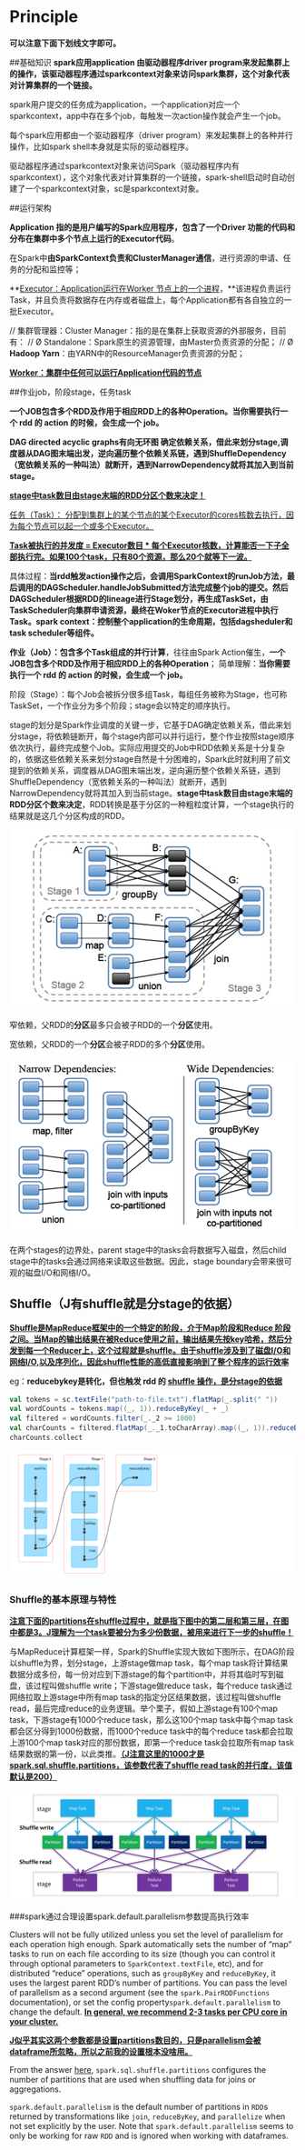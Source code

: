 # Principle

**可以注意下面下划线文字即可。**

##基础知识
**spark应用application 由驱动器程序driver program来发起集群上的操作，该驱动器程序通过sparkcontext对象来访问spark集群，这个对象代表对计算集群的一个链接。**

spark用户提交的任务成为application，一个application对应一个sparkcontext，app中存在多个job，每触发一次action操作就会产生一个job。

每个spark应用都由一个驱动器程序（driver program）来发起集群上的各种并行操作，比如spark shell本身就是实际的驱动器程序。

驱动器程序通过sparkcontext对象来访问Spark（驱动器程序内有sparkcontext），这个对象代表对计算集群的一个链接，spark-shell启动时自动创建了一个sparkcontext对象，sc是sparkcontext对象。

##运行架构

**Application 指的是用户编写的Spark应用程序，包含了一个Driver 功能的代码和分布在集群中多个节点上运行的Executor代码**。

在Spark中**由SparkContext负责和ClusterManager通信**，进行资源的申请、任务的分配和监控等；

**<u>Executor：Application运行在Worker 节点上的一个进程</u>，**该进程负责运行Task，并且负责将数据存在内存或者磁盘上，每个Application都有各自独立的一批Executor。

// 集群管理器：Cluster Manager：指的是在集群上获取资源的外部服务，目前有：
// Ø  Standalone：Spark原生的资源管理，由Master负责资源的分配；
// Ø  **Hadoop Yarn**：由YARN中的ResourceManager负责资源的分配；

**<u>Worker：集群中任何可以运行Application代码的节点</u>**

##作业job，阶段stage，任务task

**一个JOB包含多个RDD及作用于相应RDD上的各种Operation。当你需要执行一个 rdd 的 action 的时候，会生成一个 job。**

**DAG directed acyclic graphs有向无环图 确定依赖关系，借此来划分stage,调度器从DAG图末端出发，逆向遍历整个依赖关系链，遇到ShuffleDependency（宽依赖关系的一种叫法）就断开，遇到NarrowDependency就将其加入到当前stage。**

**<u>stage中task数目由stage末端的RDD分区个数来决定！</u>**

<u>任务（Task）： 分配到集群上的某个节点的某个Executor的cores核数去执行，因为每个节点可以起一个或多个Executor。</u>

**<u>Task被执行的并发度 = Executor数目 * 每个Executor核数，计算能否一下子全部执行完。如果100个task，只有80个资源，那么20个就等下一波。</u>**

具体过程：**当rdd触发action操作之后，会调用SparkContext的runJob方法，最后调用的DAGScheduler.handleJobSubmitted方法完成整个job的提交。然后DAGScheduler根据RDD的lineage进行Stage划分，再生成TaskSet，由TaskScheduler向集群申请资源，最终在Woker节点的Executor进程中执行Task。spark context：控制整个application的生命周期，包括dagsheduler和task scheduler等组件。**

**作业（Job）：包含多个Task组成的并行计算**，往往由Spark Action催生，**一个JOB包含多个RDD及作用于相应RDD上的各种Operation**；
简单理解：**当你需要执行一个 rdd 的 action 的时候，会生成一个 job。**

阶段（Stage）：每个Job会被拆分很多组Task，每组任务被称为Stage，也可称TaskSet，一个作业分为多个阶段；stage会以特定的顺序执行。

stage的划分是Spark作业调度的关键一步，它基于DAG确定依赖关系，借此来划分stage，将依赖链断开，每个stage内部可以并行运行，整个作业按照stage顺序依次执行，最终完成整个Job。实际应用提交的Job中RDD依赖关系是十分复杂的，依据这些依赖关系来划分stage自然是十分困难的，Spark此时就利用了前文提到的依赖关系，调度器从DAG图末端出发，逆向遍历整个依赖关系链，遇到ShuffleDependency（宽依赖关系的一种叫法）就断开，遇到NarrowDependency就将其加入到当前stage。**stage中task数目由stage末端的RDD分区个数来决定**，RDD转换是基于分区的一种粗粒度计算，一个stage执行的结果就是这几个分区构成的RDD。

![](picture/stageDivide.jpg)

窄依赖，父RDD的**分区**最多只会被子RDD的一个**分区**使用。

宽依赖，父RDD的一个**分区**会被子RDD的多个**分区**使用。

![](picture/rddDependency.jpg)

在两个stages的边界处，parent stage中的tasks会将数据写入磁盘，然后child stage中的tasks会通过网络来读取这些数据。因此，stage boundary会带来很可观的磁盘I/O和网络I/O。

## Shuffle（J有shuffle就是分stage的依据）

<u>**Shuffle是MapReduce框架中的一个特定的阶段，介于Map阶段和Reduce 阶段之间。当Map的输出结果在被Reduce使用之前，输出结果先按key哈希，然后分发到每一个Reducer上，这个过程就是shuffle。**由于shuffle涉及到了磁盘I/O和网络I/O,以及序列化，因此**shuffle性能的高低直接影响到了整个程序的运行效率**</u>

eg：**reducebykey是转化，但也触发 rdd 的 <u>shuffle 操作，是分stage的依据</u>**

```scala
val tokens = sc.textFile("path-to-file.txt").flatMap(_.split(" "))
val wordCounts = tokens.map((_, 1)).reduceByKey(_ + _)
val filtered = wordCounts.filter(_._2 >= 1000)
val charCounts = filtered.flatMap(_._1.toCharArray).map((_, 1)).reduceByKey(_ + _)
charCounts.collect
```

![stage.png](picture/stage.png)

### Shuffle的基本原理与特性

**<u>注意下面的partitions在shuffle过程中，就是指下图中的第二层和第三层，在图中都是3。J理解为一个task要被分为多少份数据，被用来进行下一步的shuffle！</u>**

与MapReduce计算框架一样，Spark的Shuffle实现大致如下图所示，在DAG阶段以shuffle为界，划分stage，上游stage做map task，每个map task将计算结果数据分成多份，每一份对应到下游stage的每个partition中，并将其临时写到磁盘，该过程叫做shuffle write；下游stage做reduce task，每个reduce task通过网络拉取上游stage中所有map task的指定分区结果数据，该过程叫做shuffle read，最后完成reduce的业务逻辑。举个栗子，假如上游stage有100个map task，下游stage有1000个reduce task，那么这100个map task中每个map task都会区分得到1000份数据，而1000个reduce task中的每个reduce task都会拉取上游100个map task对应的那份数据，即第一个reduce task会拉取所有map task结果数据的第一份，以此类推。<u>**（J注意这里的1000才是spark.sql.shuffle.partitions，该参数代表了shuffle read task的并行度，该值默认是200）**</u>

![](picture/spark-shuffle-overview.png)

###spark通过合理设置spark.default.parallelism参数提高执行效率

Clusters will not be fully utilized unless you set the level of parallelism for each operation high enough. Spark automatically sets the number of “map” tasks to run on each file according to its size (though you can control it through optional parameters to `SparkContext.textFile`, etc), and for distributed “reduce” operations, such as `groupByKey` and `reduceByKey`, it uses the largest parent RDD’s number of partitions. You can pass the level of parallelism as a second argument (see the `spark.PairRDDFunctions` documentation), or set the config property`spark.default.parallelism` to change the default. **<u>In general, we recommend 2-3 tasks per CPU core in your cluster.</u>**

**<u>J似乎其实这两个参数都是设置partitions数目的，只是parallelism会被dataframe所忽略，所以之前我的设置根本没啥用。</u>**

From the answer [here](https://stackoverflow.com/questions/33297689/number-reduce-tasks-spark), `spark.sql.shuffle.partitions` configures the number of partitions that are used when shuffling data for joins or aggregations.

`spark.default.parallelism` is the default number of partitions in `RDD`s returned by transformations like `join`, `reduceByKey`, and `parallelize` when not set explicitly by the user. Note that `spark.default.parallelism` seems to only be working for raw `RDD` and is ignored when working with dataframes.